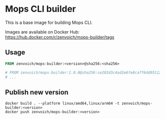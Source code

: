 # Mops CLI builder

This is a base image for building Mops CLI.

Images are available on Docker Hub: https://hub.docker.com/r/zenvoich/mops-builder/tags

## Usage

```dockerfile
FROM zenvoich/mops-builder:<version>@sha256:<sha256>

# FROM zenvoich/mops-builder:1.0.0@sha256:ce283d3c4ad2e6fe8caff6dd9511224f234a77a90590ddfeb49e598266a44773
# ...
```

## Publish new version

```
docker build . --platform linux/amd64,linux/arm64 -t zenvoich/mops-builder:<version>
docker push zenvoich/mops-builder:<version>
```